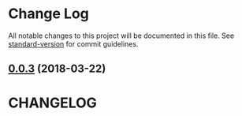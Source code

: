 # Change Log

All notable changes to this project will be documented in this file. See [standard-version](https://github.com/conventional-changelog/standard-version) for commit guidelines.

<a name="0.0.3"></a>
## [0.0.3](https://github.com/buefy/nuxt-buefy/compare/v0.0.2...v0.0.3) (2018-03-22)



# CHANGELOG
